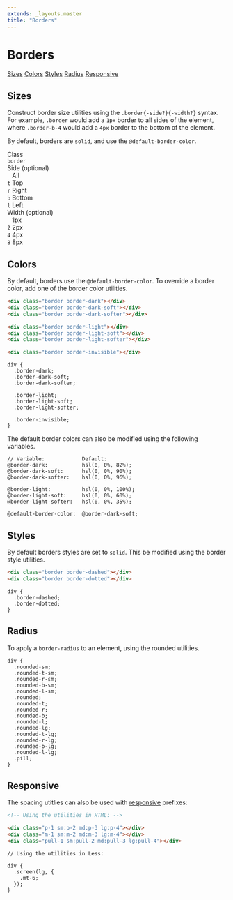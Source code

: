 ```yaml
---
extends: _layouts.master
title: "Borders"
---
```


# Borders

<div class="subnav">
    <a class="subnav-link" href="#sizes">Sizes</a>
    <a class="subnav-link" href="#colors">Colors</a>
    <a class="subnav-link" href="#styles">Styles</a>
    <a class="subnav-link" href="#radius">Radius</a>
    <a class="subnav-link" href="#responsive">Responsive</a>
</div>

<h2 id="sizes">Sizes</h2>

Construct border size utilities using the <code class="inline">.border{-side?}{-width?}</code> syntax. For example, <code class="inline">.border</code> would add a <code class="inline">1px</code> border to all sides of the element, where <code class="inline">.border-b-4</code> would add a <code class="inline">4px</code> border to the bottom of the element.

By default, borders are <code class="inline">solid</code>, and use the <code class="inline">@default-border-color</code>.

<div class="flex flex-top mt-8 text-sm">
    <div class="pr-12">
        <div class="mb-3 text-dark-soft text-uppercase">Class</div>
        <div><code class="inline-block my-1 mr-1 px-2 py-1 text-mono border rounded">border</code></div>
    </div>
    <div class="pl-12 pr-12 border-l">
        <div class="mb-3 text-dark-soft"><span class="text-uppercase">Side</span> <span class="text-dark-softer text-xs">(optional)</span></div>
        <div><code class="inline-block my-1 mr-1 px-2 py-1 text-mono border rounded bg-light-softer">&nbsp;</code> All</div>
        <div><code class="inline-block my-1 mr-1 px-2 py-1 text-mono border rounded">t</code> Top</div>
        <div><code class="inline-block my-1 mr-1 px-2 py-1 text-mono border rounded">r</code> Right</div>
        <div><code class="inline-block my-1 mr-1 px-2 py-1 text-mono border rounded">b</code> Bottom</div>
        <div><code class="inline-block my-1 mr-1 px-2 py-1 text-mono border rounded">l</code> Left</div>
    </div>
    <div class="pl-12 border-l">
        <div class="mb-3 text-dark-soft"><span class="text-uppercase">Width</span> <span class="text-dark-softer text-xs">(optional)</span></div>
        <div><code class="inline-block my-1 mr-1 px-2 py-1 text-mono border rounded bg-light-softer">&nbsp;</code> 1px</div>
        <div><code class="inline-block my-1 mr-1 px-2 py-1 text-mono border rounded">2</code> 2px</div>
        <div><code class="inline-block my-1 mr-1 px-2 py-1 text-mono border rounded">4</code> 4px</div>
        <div><code class="inline-block my-1 mr-1 px-2 py-1 text-mono border rounded">8</code> 8px</div>
    </div>
</div>

<h2 id="colors">Colors</h2>

By default, borders use the <code class="inline">@default-border-color</code>. To override a border color, add one of the border color utilities.

```html
<div class="border border-dark"></div>
<div class="border border-dark-soft"></div>
<div class="border border-dark-softer"></div>

<div class="border border-light"></div>
<div class="border border-light-soft"></div>
<div class="border border-light-softer"></div>

<div class="border border-invisible"></div>
```

```less
div {
  .border-dark;
  .border-dark-soft;
  .border-dark-softer;

  .border-light;
  .border-light-soft;
  .border-light-softer;

  .border-invisible;
}
```

The default border colors can also be modified using the following variables.

```less
// Variable:            Default:
@border-dark:           hsl(0, 0%, 82%);
@border-dark-soft:      hsl(0, 0%, 90%);
@border-dark-softer:    hsl(0, 0%, 96%);

@border-light:          hsl(0, 0%, 100%);
@border-light-soft:     hsl(0, 0%, 60%);
@border-light-softer:   hsl(0, 0%, 35%);

@default-border-color:  @border-dark-soft;
```

<h2 id="styles">Styles</h2>

By default borders styles are set to <code class="inline">solid</code>. This be modified using the border style utilities.

```html
<div class="border border-dashed"></div>
<div class="border border-dotted"></div>
```

```less
div {
  .border-dashed;
  .border-dotted;
}
```

<h2 id="radius">Radius</h2>

To apply a <code class="inline">border-radius</code> to an element, using the rounded utilities.

```less
div {
  .rounded-sm;
  .rounded-t-sm;
  .rounded-r-sm;
  .rounded-b-sm;
  .rounded-l-sm;
  .rounded;
  .rounded-t;
  .rounded-r;
  .rounded-b;
  .rounded-l;
  .rounded-lg;
  .rounded-t-lg;
  .rounded-r-lg;
  .rounded-b-lg;
  .rounded-l-lg;
  .pill;
}
```

<h2 id="responsive">Responsive</h2>

The spacing utitlies can also be used with <a href="/responsive">responsive</a> prefixes:

```html
<!-- Using the utilities in HTML: -->

<div class="p-1 sm:p-2 md:p-3 lg:p-4"></div>
<div class="m-1 sm:m-2 md:m-3 lg:m-4"></div>
<div class="pull-1 sm:pull-2 md:pull-3 lg:pull-4"></div>
```

```less
// Using the utilities in Less:

div {
  .screen(lg, {
    .mt-6;
  });
}
```


